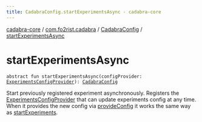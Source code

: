 ```yaml
---
title: CadabraConfig.startExperimentsAsync - cadabra-core
---
```


[cadabra-core](../../index.html) / [com.fo2rist.cadabra](../index.html) / [CadabraConfig](index.html) / [startExperimentsAsync](./start-experiments-async.html)

# startExperimentsAsync

`abstract fun startExperimentsAsync(configProvider: `[`ExperimentsConfigProvider`](../-experiments-config-provider/index.html)`): `[`CadabraConfig`](index.html)

Start previously registered experiment asynchronously.
Registers the [ExperimentsConfigProvider](../-experiments-config-provider/index.html) that can update experiments config at any time.
When it provides the new config via [provideConfig](../-experiments-config-provider/provide-config.html) it works the same
way as [startExperiments](start-experiments.html).

